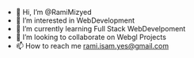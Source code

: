 - 👋 Hi, I’m @RamiMizyed
- 👀 I’m interested in WebDevelopment
- 🌱 I’m currently learning Full Stack WebDevelpoment
- 💞️ I’m looking to collaborate on Webgl Projects
- 📫 How to reach me rami.isam.yes@gmail.com

